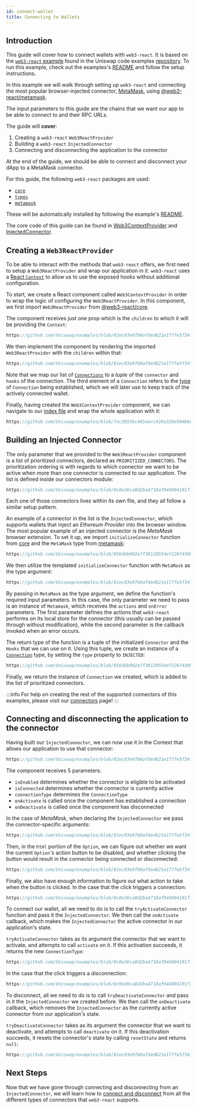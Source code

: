 ```yaml
---
id: connect-wallet
title: Connecting to Wallets
---     
```


## Introduction

This guide will cover how to connect wallets with `web3-react`. It is based on the [`web3-react` example](https://github.com/Uniswap/examples/tree/main/web3-react) found in the Uniswap code examples [repository](https://github.com/Uniswap/examples). To run this example, check out the examples's [README](https://github.com/Uniswap/examples/blob/main/web3-react/README.md) and follow the setup instructions.


In this example we will walk through setting up `web3-react` and connecting the most popular browser-injected connector, [MetaMask](https://metamask.io/), using [@web3-react/metamask](https://www.npmjs.com/package/@web3-react/metamask).


The input parameters to this guide are the chains that we want our app to be able to connect to and their RPC URLs.

The guide will **cover**:

1. Creating a `web3-react` `Web3ReactProvider`
2. Building a `web3-react` `InjectedConnector`
3. Connecting and disconnecting the application to the connector

At the end of the guide, we should be able to connect and disconnect your dApp to a MetaMask connector.

For this guide, the following `web3-react` packages are used:

- [`core`](https://www.npmjs.com/package/@web3-react/core)
- [`types`](https://www.npmjs.com/package/@web3-react/types)
- [`metamask`](https://www.npmjs.com/package/@web3-react/metamask)

These will be automatically installed by following the example's [README](https://github.com/Uniswap/examples/blob/main/web3-react/README.md).

The core code of this guide can be found in [Web3ContextProvider](https://github.com/Uniswap/examples/blob/main/web3-react/src/libs/components/Web3ContextProvider.tsx) and [InjectedConnector](https://github.com/Uniswap/examples/blob/main/web3-react/src/libs/injected.ts).

## Creating a `Web3ReactProvider`

To be able to interact with the methods that `web3-react` offers, we first need to setup a `Web3ReactProvider` and wrap our application in it. `web3-react` uses a [React `Context`](https://reactjs.org/docs/context.html) to allow us to use the exposed hooks without additional configuration. 

To start, we create a React component called `Web3ContextProvider` in order to wrap the logic of configuring the `Web3ReactProvider`. In this component, we first import  `Web3ReactProvider` from [@web3-react/core](https://www.npmjs.com/package/@web3-react/core).

The component receives just one prop which is the `children` to which it will be providing the `Context`:

```typescript reference title="Defining the Web3React component" referenceLinkText="View on Github" customStyling
https://github.com/Uniswap/examples/blob/81ec93e97b0afded621e177fe5f34fc9f98f80b0/web3-react/src/libs/components/Web3ContextProvider.tsx#L24
```

We then implement the component by rendering the imported `Web3ReactProvider` with the `children` within that:


```typescript reference title="Implementing the component" referenceLinkText="View on Github" customStyling
https://github.com/Uniswap/examples/blob/81ec93e97b0afded621e177fe5f34fc9f98f80b0/web3-react/src/libs/components/Web3ContextProvider.tsx#L30-L34
```

Note that we map our list of [`Connections`](https://github.com/Uniswap/examples/blob/856dbb002e7f38120554ef226f4309c96ce6ea79/web3-react/src/libs/connections.ts#L10) to a *tuple* of the `connector` and `hooks` of the connection. The third element of a `Connection` refers to the [type](https://github.com/Uniswap/examples/blob/06980acc8f6d484b719d2c60f5bfe9d766cb95d6/web3-react/src/libs/connections.ts#L16) of `Connection` being established, which we will later use to keep track of the actively connected wallet.

Finally, having created the `Web3ContextProvider` component, we can navigate to our [index file](https://github.com/Uniswap/examples/blob/feat/web3-react/web3-react/src/index.tsx) and wrap the whole application with it:

```typescript reference title="Wrapping our app with the web3 context" referenceLinkText="View on Github" customStyling
https://github.com/Uniswap/examples/blob/7ac3853bc465aecc428a32be584bbeb833b0a63c/web3-react/src/index.tsx#L16-L22
```

## Building an Injected Connector

The only parameter that we provided to the `Web3ReactProvider` component is a list of prioritized connectors, declared as `PRIORITIZED_CONNECTORS`. The prioritization ordering is with regards to which connector we want to be active when more than one connector is connected to our application. The list is defined inside our connectors module: 
```typescript reference title="Creating the prioritized Connectors list" referenceLinkText="View on Github" customStyling
https://github.com/Uniswap/examples/blob/8c0e36ca8d2ba4718af944094191f39da62a9c5c/web3-react/src/libs/connections.ts#L33-L39
```

Each one of those connectors lives within its own file, and they all follow a similar setup pattern. 

An example of a connector in the list is the `InjectedConnector`, which supports wallets that inject an *Ethereum Provider* into the browser window. The most popular example of an injected connector is the *MetaMask* browser extension. To set it up, we import `initializeConnector` function from [core]((https://www.npmjs.com/package/@web3-react/core)) and the `MetaMask` type from [metamask]((https://www.npmjs.com/package/@web3-react/core)):

```typescript reference title="Importing Connector dependencies" referenceLinkText="View on Github" customStyling
https://github.com/Uniswap/examples/blob/856dbb002e7f38120554ef226f4309c96ce6ea79/web3-react/src/libs/injected.ts#L1-L2
```

We then utilize the templated `initializeConnector` function with `MetaMask` as the type argument:

```typescript reference title="Initializing the MetaMask connector" referenceLinkText="View on Github" customStyling
https://github.com/Uniswap/examples/blob/81ec93e97b0afded621e177fe5f34fc9f98f80b0/web3-react/src/libs/injected.ts#L7-L9
```

By passing in `MetaMask` as the type argument, we define the function's required input parameters. In this case, the only parameter we need to pass is an instance of `Metamask`, which receives the `actions` and `onError` parameters. The first parameter defines the actions that `web3-react` performs on its local store for the connector (this usually can be passed through without modification), while the second parameter is the callback invoked when an error occurs.

The return type of the function is a tuple of the initialized `Connector` and the `Hooks` that we can use on it. Using this tuple, we create an instance of a [`Connection`](https://github.com/Uniswap/examples/blob/856dbb002e7f38120554ef226f4309c96ce6ea79/web3-react/src/libs/connections.ts#L10) type, by setting the `type` property to `INJECTED`:


```typescript reference title="Creating a connection instance" referenceLinkText="View on Github" customStyling
https://github.com/Uniswap/examples/blob/856dbb002e7f38120554ef226f4309c96ce6ea79/web3-react/src/libs/injected.ts#L16-L20
```

Finally, we return the instance of `Connection` we created, which is added to the list of prioritized connectors. 

:::info
For help on creating the rest of the supported connectors of this examples, please visit our [connectors](./connectors.md) page!
:::


## Connecting and  disconnecting the application to the connector

Having built our `InjectedConnector`, we can now use it in the Context that allows our application to use that connector:

```typescript reference title="Creating the Option component" referenceLinkText="View on Github" customStyling
https://github.com/Uniswap/examples/blob/81ec93e97b0afded621e177fe5f34fc9f98f80b0/web3-react/src/libs/components/Option.tsx#L5-L11
```

The component receives 5 parameters:
- `isEnabled` determines whether the connector is eligible to be activated
- `isConnected` determines whether the connector is currently active 
- `connectionType` determines the `ConnectionType`
- `onActivate` is called once the component has established a connection 
- `onDeactivate` is called once the component has disconnected

In the case of *MetaMask*, when declaring the `InjectedConnector` we pass the connector-specific arguments:

```typescript reference title="Creating an injected connector" referenceLinkText="View on Github" customStyling
https://github.com/Uniswap/examples/blob/81ec93e97b0afded621e177fe5f34fc9f98f80b0/web3-react/src/libs/components/ConnectionOptions.tsx#L26-L32
```

Then, in the `html` portion of the `Option`, we can figure out whether we want the current `Option`'s action button to be disabled, and whether clicking the button would result in the connector being connected or disconnected:

```typescript reference title="The component user interface" referenceLinkText="View on Github" customStyling
https://github.com/Uniswap/examples/blob/81ec93e97b0afded621e177fe5f34fc9f98f80b0/web3-react/src/libs/components/Option.tsx#L38-L42
```

Finally, we also have enough information to figure out what action to take when the button is clicked. In the case that the click triggers a connection:

```typescript reference title="On connecting to a Connector" referenceLinkText="View on Github" customStyling
https://github.com/Uniswap/examples/blob/8c0e36ca8d2ba4718af944094191f39da62a9c5c/web3-react/src/libs/components/Option.tsx#L38-L42
```

To connect our wallet, all we need to do is to call the `tryActivateConnector` function and pass it the `InjectedConnector`. We then call the `onActivate` callback, which makes the `InjectedConnector` the active connector in our application's state.


`tryActivateConnector` takes as its argument the connector that we want to activate, and attempts to call `activate` on it. If this activation succeeds, it returns the new `ConnectionType`:


```typescript reference title="The implementation of tryActivateConnector" referenceLinkText="View on Github" customStyling
https://github.com/Uniswap/examples/blob/8c0e36ca8d2ba4718af944094191f39da62a9c5c/web3-react/src/libs/connections.ts#L90-L92
```


In the case that the click triggers a disconnection:

```typescript reference title="On disconnecting from a Connector" referenceLinkText="View on Github" customStyling
https://github.com/Uniswap/examples/blob/8c0e36ca8d2ba4718af944094191f39da62a9c5c/web3-react/src/libs/components/Option.tsx#L29-L36
```


To disconnect, all we need to do is to call `tryDeactivateConnector` and pass in it the `InjectedConnector` we created before. We then call the `onDeactivate` callback, which removes the `InjectedConnector` as the currently active connector from our application's state.

`tryDeactivateConnector` takes as its argument the connector that we want to deactivate, and attempts to call `deactivate` on it. If this deactivation succeeds, it resets the connector's state by calling `resetState` and returns `null`:

```typescript reference title="The implementation of tryDeactivateConnector" referenceLinkText="View on Github" customStyling
https://github.com/Uniswap/examples/blob/81ec93e97b0afded621e177fe5f34fc9f98f80b0/web3-react/src/libs/connections.ts#L98-L100
```

## Next Steps

Now that we have gone through connecting and disconnecting from an `InjectedConnector`, we will learn how to [connect and disconnect](./02-connectors.md) from all the different types of connectors that `web3-react` supports.


